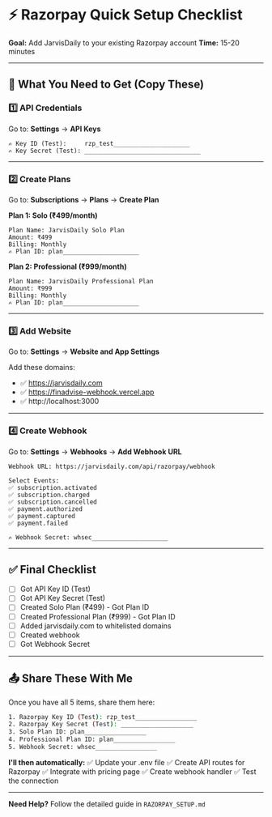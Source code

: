 # ⚡ Razorpay Quick Setup Checklist

**Goal:** Add JarvisDaily to your existing Razorpay account
**Time:** 15-20 minutes

---

## 🎯 What You Need to Get (Copy These)

### 1️⃣ API Credentials
Go to: **Settings** → **API Keys**

```
✍️ Key ID (Test):     rzp_test_____________________
✍️ Key Secret (Test): ________________________________
```

---

### 2️⃣ Create Plans
Go to: **Subscriptions** → **Plans** → **Create Plan**

**Plan 1: Solo (₹499/month)**
```
Plan Name: JarvisDaily Solo Plan
Amount: ₹499
Billing: Monthly
✍️ Plan ID: plan_____________________
```

**Plan 2: Professional (₹999/month)**
```
Plan Name: JarvisDaily Professional Plan
Amount: ₹999
Billing: Monthly
✍️ Plan ID: plan_____________________
```

---

### 3️⃣ Add Website
Go to: **Settings** → **Website and App Settings**

Add these domains:
- ✅ https://jarvisdaily.com
- ✅ https://finadvise-webhook.vercel.app
- ✅ http://localhost:3000

---

### 4️⃣ Create Webhook
Go to: **Settings** → **Webhooks** → **Add Webhook URL**

```
Webhook URL: https://jarvisdaily.com/api/razorpay/webhook

Select Events:
✅ subscription.activated
✅ subscription.charged
✅ subscription.cancelled
✅ payment.authorized
✅ payment.captured
✅ payment.failed

✍️ Webhook Secret: whsec_____________________
```

---

## ✅ Final Checklist

- [ ] Got API Key ID (Test)
- [ ] Got API Key Secret (Test)
- [ ] Created Solo Plan (₹499) - Got Plan ID
- [ ] Created Professional Plan (₹999) - Got Plan ID
- [ ] Added jarvisdaily.com to whitelisted domains
- [ ] Created webhook
- [ ] Got Webhook Secret

---

## 📤 Share These With Me

Once you have all 5 items, share them here:

```bash
1. Razorpay Key ID (Test): rzp_test_________________
2. Razorpay Key Secret (Test): ____________________
3. Solo Plan ID: plan_________________
4. Professional Plan ID: plan_________________
5. Webhook Secret: whsec_________________
```

**I'll then automatically:**
✅ Update your .env file
✅ Create API routes for Razorpay
✅ Integrate with pricing page
✅ Create webhook handler
✅ Test the connection

---

**Need Help?** Follow the detailed guide in `RAZORPAY_SETUP.md`
